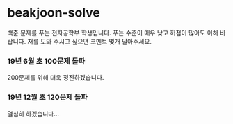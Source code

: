 # beakjoon-solve

백준 문제를 푸는 전자공학부 학생입니다.
푸는 수준이 매우 낮고 허점이 많아도 이해 바랍니다.
저를 도와 주시고 싶으면 코멘트 몇개 달아주세요.

### 19년 6월 초 100문제 돌파 
200문제를 위해 더욱 정진하겠습니다.


### 19년 12월 초 120문제 돌파 
열심히 하겠습니다...
